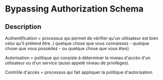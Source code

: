 
# Bypassing Authorization Schema


## Description

Authentification = processus qui permet de vérifier qu'un utilisateur est bien celui qu'il prétend être. ( quelque chose que vous connaissez - quelque chose que vous possédez - ou quelque chose que vous êtes)

Autorisation = politique qui consiste à déterminer le niveau d'accès d'un utilisateur  ou d'un service (aussi appelé niveau de privilèges).

Contrôle d'accès = processus qui fait appliquer la politique d'autorisation.